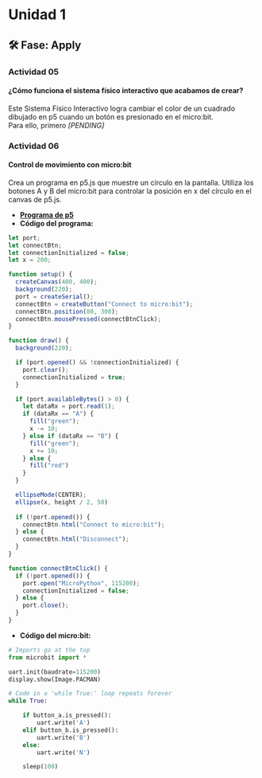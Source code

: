 # Unidad 1

## 🛠 Fase: Apply

### Actividad 05

#### ¿Cómo funciona el sistema físico interactivo que acabamos de crear?
Este Sistema Físico Interactivo logra cambiar el color de un cuadrado dibujado en p5 cuando un botón es presionado en el micro:bit.  
Para ello, primero *[PENDING]*

### Actividad 06

#### Control de movimiento con micro:bit
Crea un programa en p5.js que muestre un círculo en la pantalla. Utiliza los botones A y B del micro:bit para controlar la posición en x del círculo en el canvas de p5.js.

- [**Programa de p5**](https://editor.p5js.org/MAG-02/sketches/QpZAfGesH)
- **Código del programa:**
```javascript
let port;
let connectBtn;
let connectionInitialized = false;
let x = 200;

function setup() {
  createCanvas(400, 400);
  background(220);
  port = createSerial();
  connectBtn = createButton("Connect to micro:bit");
  connectBtn.position(80, 300);
  connectBtn.mousePressed(connectBtnClick);
}

function draw() {
  background(220);

  if (port.opened() && !connectionInitialized) {
    port.clear();
    connectionInitialized = true;
  }

  if (port.availableBytes() > 0) {
    let dataRx = port.read(1);
    if (dataRx == "A") {
      fill("green");
      x -= 10;
    } else if (dataRx == "B") {
      fill("green");
      x += 10;
    } else {
      fill("red")
    }
  }

  ellipseMode(CENTER);
  ellipse(x, height / 2, 50)
  
  if (!port.opened()) {
    connectBtn.html("Connect to micro:bit");
  } else {
    connectBtn.html("Disconnect");
  }
}

function connectBtnClick() {
  if (!port.opened()) {
    port.open("MicroPython", 115200);
    connectionInitialized = false;
  } else {
    port.close();
  }
}
```
- **Código del micro:bit:**
```python
# Imports go at the top
from microbit import *

uart.init(baudrate=115200)
display.show(Image.PACMAN)

# Code in a 'while True:' loop repeats forever
while True:

    if button_a.is_pressed():
        uart.write('A')
    elif button_b.is_pressed():
        uart.write('B')
    else:
        uart.write('N')

    sleep(100)
```
